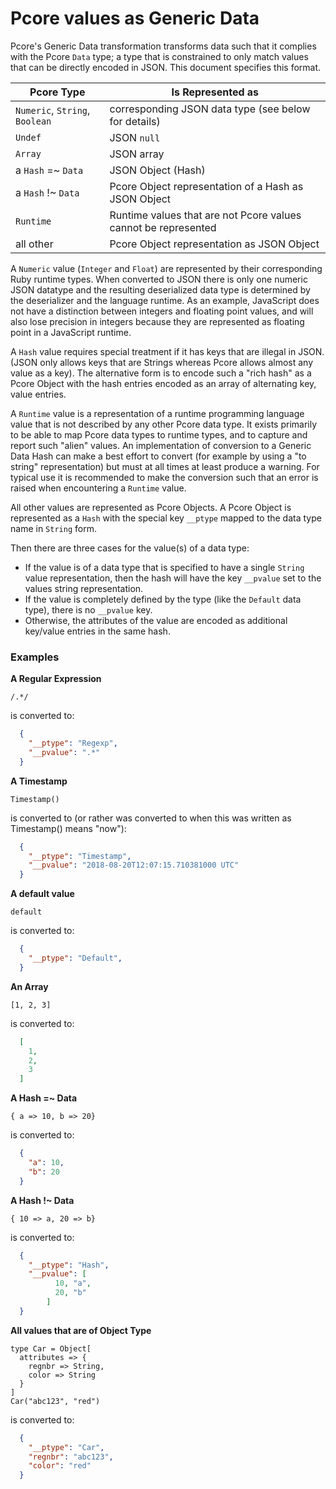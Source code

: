 
Pcore values as Generic Data
====
Pcore's Generic Data transformation transforms data such that
it complies with the Pcore `Data` type; a type that is constrained to only match
values that can be directly encoded in JSON. This document specifies this format.

| Pcore Type | Is Represented as |
| ---        | ---               |
| `Numeric`, `String`, `Boolean` | corresponding JSON data type (see below for details)|
| `Undef` | JSON `null` |
| `Array` | JSON array |
| a `Hash` =~ `Data` | JSON Object (Hash) |
| a `Hash` !~ `Data` | Pcore Object representation of a Hash as JSON Object |
| `Runtime` | Runtime values that are not Pcore values cannot be represented |
| all other | Pcore Object representation as JSON Object |

A `Numeric` value (`Integer` and `Float`) are represented by their
corresponding Ruby runtime types. When converted to JSON there is only one
numeric JSON datatype and the resulting deserialized data type is determined
by the deserializer and the language runtime. As an example, JavaScript does
not have a distinction between integers and floating point values, and will also
lose precision in integers because they are represented as floating point in a
JavaScript runtime.

A `Hash` value requires special treatment if it has keys that are illegal in JSON.
(JSON only allows keys that are Strings whereas Pcore allows almost any value
as a key). The alternative form is to encode such a "rich hash" as a Pcore Object
with the hash entries encoded as an array of alternating key, value entries.

A `Runtime` value is a representation of a runtime programming language value
that is not described by any other Pcore data type. It exists primarily to be able to
map Pcore data types to runtime types, and to capture and report such "alien" values.
An implementation of conversion to a Generic Data Hash can make a best effort to
convert (for example by using a "to string" representation) but must at all times
at least produce a warning. For typical use it is recommended to make the conversion
such that an error is raised when encountering a `Runtime` value.

All other values are represented as Pcore Objects. A Pcore Object is represented as
a `Hash` with the special key `__ptype` mapped to the data type name in `String`
form.

Then there are three cases for the value(s) of a data type:

* If the value is of a data type that is specified to have a single `String` value representation,
  then the hash will have the key `__pvalue` set to the values string representation.
* If the value is completely defined by the type (like the `Default` data type), there
  is no `__pvalue` key.
* Otherwise, the attributes of the value are encoded as additional key/value entries
  in the same hash.

### Examples

**A Regular Expression**

```puppet
/.*/
```

is converted to:

```json
  {
    "__ptype": "Regexp",
    "__pvalue": ".*"
  }
```

**A Timestamp**

```puppet
Timestamp()
```

is converted to (or rather was converted to when this was written as Timestamp() means "now"):

```json
  {
    "__ptype": "Timestamp",
    "__pvalue": "2018-08-20T12:07:15.710381000 UTC"
  }
```

**A default value**

```puppet
default
```

is converted to:

```json
  {
    "__ptype": "Default",
  }
```

**An Array**

```puppet
[1, 2, 3]
```

is converted to:

```json
  [
    1,
    2,
    3
  ]
```

**A Hash =~ Data**

```puppet
{ a => 10, b => 20}
```

is converted to:

```json
  {
    "a": 10,
    "b": 20
  }
```

**A Hash !~ Data**

```puppet
{ 10 => a, 20 => b}
```

is converted to:

```json
  {
    "__ptype": "Hash",
    "__pvalue": [
          10, "a",
          20, "b"
        ]
  }
```

**All values that are of Object Type**

```puppet
type Car = Object[
  attributes => {
    regnbr => String,
    color => String
  }
]
Car("abc123", "red")
```

is converted to:

```json
  {
    "__ptype": "Car",
    "regnbr": "abc123",
    "color": "red"
  }
```
